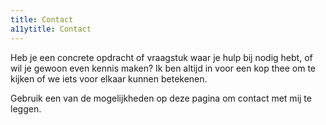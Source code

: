 ```yaml
---
title: Contact
a11ytitle: Contact
---
```


Heb je een concrete opdracht of vraagstuk waar je hulp bij nodig hebt, of wil je gewoon even kennis maken? Ik ben altijd in voor een kop thee om te kijken of we iets voor elkaar kunnen betekenen.

Gebruik een van de mogelijkheden op deze pagina om contact met mij te leggen.